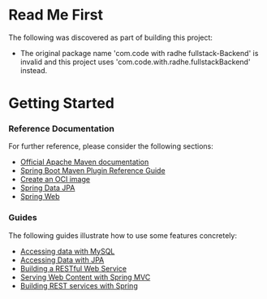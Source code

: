 # Read Me First
The following was discovered as part of building this project:

* The original package name 'com.code with radhe fullstack-Backend' is invalid and this project uses 'com.code.with.radhe.fullstackBackend' instead.

# Getting Started

### Reference Documentation
For further reference, please consider the following sections:

* [Official Apache Maven documentation](https://maven.apache.org/guides/index.html)
* [Spring Boot Maven Plugin Reference Guide](https://docs.spring.io/spring-boot/docs/3.1.2/maven-plugin/reference/html/)
* [Create an OCI image](https://docs.spring.io/spring-boot/docs/3.1.2/maven-plugin/reference/html/#build-image)
* [Spring Data JPA](https://docs.spring.io/spring-boot/docs/3.1.2/reference/htmlsinge/index.html#data.sql.jpa-and-spring-data)
* [Spring Web](https://docs.spring.io/spring-boot/docs/3.1.2/reference/htmlsinge/index.html#web)

### Guides
The following guides illustrate how to use some features concretely:

* [Accessing data with MySQL](https://spring.io/guides/gs/accessing-data-mysql/)
* [Accessing Data with JPA](https://spring.io/guides/gs/accessing-data-jpa/)
* [Building a RESTful Web Service](https://spring.io/guides/gs/rest-service/)
* [Serving Web Content with Spring MVC](https://spring.io/guides/gs/serving-web-content/)
* [Building REST services with Spring](https://spring.io/guides/tutorials/rest/)

